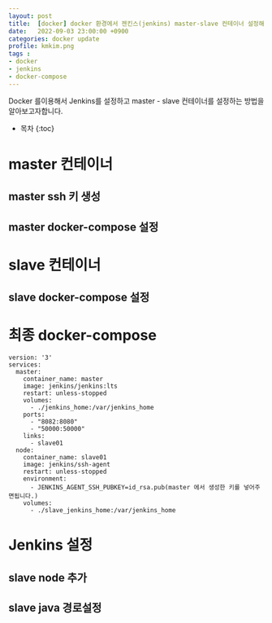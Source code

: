 ```yaml
---
layout: post
title:  [docker] docker 환경에서 젠킨스(jenkins) master-slave 컨테이너 설정해서 사용하기!!"
date:   2022-09-03 23:00:00 +0900
categories: docker update
profile: kmkim.png
tags :
- docker
- jenkins
- docker-compose
---
```


Docker 를이용해서 Jenkins를 설정하고 master - slave 컨테이너를 설정하는 방법을 알아보고자합니다.

* 목차
{:toc}
# master 컨테이너
## master ssh 키 생성
## master docker-compose 설정
# slave 컨테이너
## slave docker-compose 설정
# 최종 docker-compose
```
version: '3'
services:
  master:
    container_name: master
    image: jenkins/jenkins:lts
    restart: unless-stopped
    volumes:
      - ./jenkins_home:/var/jenkins_home
    ports:
      - "8082:8080"
      - "50000:50000"
    links:
      - slave01
  node:
    container_name: slave01
    image: jenkins/ssh-agent
    restart: unless-stopped
    environment:
      - JENKINS_AGENT_SSH_PUBKEY=id_rsa.pub(master 에서 생성한 키를 넣어주면됩니다.)
    volumes:
      - ./slave_jenkins_home:/var/jenkins_home

```
# Jenkins 설정
## slave node 추가
## slave java 경로설정
